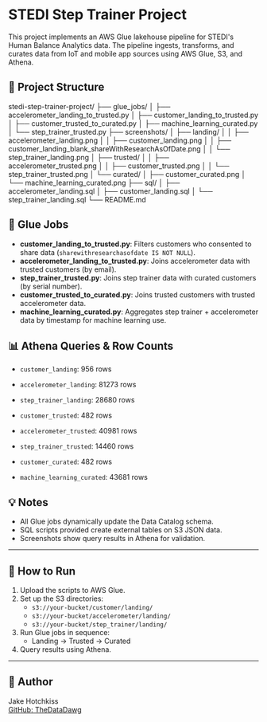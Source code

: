 # STEDI Step Trainer Project

This project implements an AWS Glue lakehouse pipeline for STEDI's Human Balance Analytics data. The pipeline ingests, transforms, and curates data from IoT and mobile app sources using AWS Glue, S3, and Athena.

## 📂 Project Structure

stedi-step-trainer-project/
├── glue_jobs/
│   ├── accelerometer_landing_to_trusted.py
│   ├── customer_landing_to_trusted.py
│   ├── customer_trusted_to_curated.py
│   ├── machine_learning_curated.py
│   └── step_trainer_trusted.py
├── screenshots/
│   ├── landing/
│   │   ├── accelerometer_landing.png
│   │   ├── customer_landing.png
│   │   ├── customer_landing_blank_shareWithResearchAsOfDate.png
│   │   └── step_trainer_landing.png
│   ├── trusted/
│   │   ├── accelerometer_trusted.png
│   │   ├── customer_trusted.png
│   │   └── step_trainer_trusted.png
│   └── curated/
│       ├── customer_curated.png
│       └── machine_learning_curated.png
├── sql/
│   ├── accelerometer_landing.sql
│   ├── customer_landing.sql
│   └── step_trainer_landing.sql
└── README.md


## 🚀 Glue Jobs

- **customer_landing_to_trusted.py**: Filters customers who consented to share data (`sharewithresearchasofdate IS NOT NULL`).
- **accelerometer_landing_to_trusted.py**: Joins accelerometer data with trusted customers (by email).
- **step_trainer_trusted.py**: Joins step trainer data with curated customers (by serial number).
- **customer_trusted_to_curated.py**: Joins trusted customers with trusted accelerometer data.
- **machine_learning_curated.py**: Aggregates step trainer + accelerometer data by timestamp for machine learning use.

## 📊 Athena Queries & Row Counts

- `customer_landing`: 956 rows
- `accelerometer_landing`: 81273 rows
- `step_trainer_landing`: 28680 rows

- `customer_trusted`: 482 rows
- `accelerometer_trusted`: 40981 rows
- `step_trainer_trusted`: 14460 rows

- `customer_curated`: 482 rows
- `machine_learning_curated`: 43681 rows

## 💡 Notes

- All Glue jobs dynamically update the Data Catalog schema.
- SQL scripts provided create external tables on S3 JSON data.
- Screenshots show query results in Athena for validation.

---

## 📌 How to Run

1. Upload the scripts to AWS Glue.
2. Set up the S3 directories:
   - `s3://your-bucket/customer/landing/`
   - `s3://your-bucket/accelerometer/landing/`
   - `s3://your-bucket/step_trainer/landing/`
3. Run Glue jobs in sequence:
   - Landing → Trusted → Curated
4. Query results using Athena.

---

## 🔗 Author

Jake Hotchkiss  
[GitHub: TheDataDawg](https://github.com/TheDataDawg)